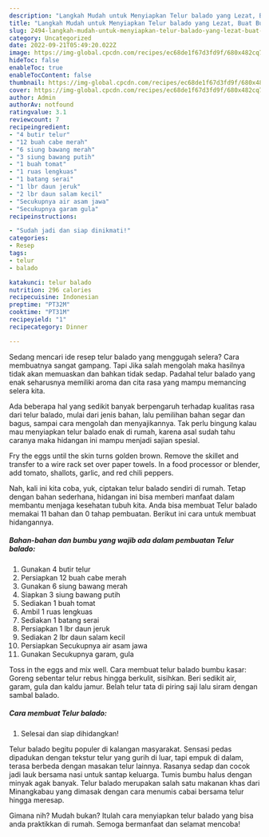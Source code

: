 ```yaml
---
description: "Langkah Mudah untuk Menyiapkan Telur balado yang Lezat, Buat Buka Puasa Bikin Ngiler"
title: "Langkah Mudah untuk Menyiapkan Telur balado yang Lezat, Buat Buka Puasa Bikin Ngiler"
slug: 2494-langkah-mudah-untuk-menyiapkan-telur-balado-yang-lezat-buat-buka-puasa-bikin-ngiler
category: Uncategorized
date: 2022-09-21T05:49:20.022Z
image: https://img-global.cpcdn.com/recipes/ec68de1f67d3fd9f/680x482cq70/telur-balado-foto-resep-utama.jpg
hideToc: false
enableToc: true
enableTocContent: false
thumbnail: https://img-global.cpcdn.com/recipes/ec68de1f67d3fd9f/680x482cq70/telur-balado-foto-resep-utama.jpg
cover: https://img-global.cpcdn.com/recipes/ec68de1f67d3fd9f/680x482cq70/telur-balado-foto-resep-utama.jpg
author: Admin
authorAv: notfound
ratingvalue: 3.1
reviewcount: 7
recipeingredient:
- "4 butir telur"
- "12 buah cabe merah"
- "6 siung bawang merah"
- "3 siung bawang putih"
- "1 buah tomat"
- "1 ruas lengkuas"
- "1 batang serai"
- "1 lbr daun jeruk"
- "2 lbr daun salam kecil"
- "Secukupnya air asam jawa"
- "Secukupnya garam gula"
recipeinstructions:

- "Sudah jadi dan siap dinikmati!"
categories:
- Resep
tags:
- telur
- balado

katakunci: telur balado 
nutrition: 296 calories
recipecuisine: Indonesian
preptime: "PT32M"
cooktime: "PT31M"
recipeyield: "1"
recipecategory: Dinner

---
```



Sedang mencari ide resep telur balado yang menggugah selera? Cara membuatnya sangat gampang. Tapi Jika salah mengolah maka hasilnya tidak akan memuaskan dan bahkan tidak sedap. Padahal telur balado yang enak seharusnya memiliki aroma dan cita rasa yang mampu memancing selera kita.


Ada beberapa hal yang sedikit banyak berpengaruh terhadap kualitas rasa dari telur balado, mulai dari jenis bahan, lalu pemilihan bahan segar dan bagus, sampai cara mengolah dan menyajikannya. Tak perlu bingung kalau mau menyiapkan telur balado enak di rumah, karena asal sudah tahu caranya maka hidangan ini mampu menjadi sajian spesial.

Fry the eggs until the skin turns golden brown. Remove the skillet and transfer to a wire rack set over paper towels. In a food processor or blender, add tomato, shallots, garlic, and red chili peppers.


Nah, kali ini kita coba, yuk, ciptakan telur balado sendiri di rumah. Tetap dengan bahan sederhana, hidangan ini bisa memberi manfaat dalam membantu menjaga kesehatan tubuh kita. Anda bisa membuat Telur balado memakai 11 bahan dan 0 tahap pembuatan. Berikut ini cara untuk membuat hidangannya.

<!--inarticleads1-->

##### Bahan-bahan dan bumbu yang wajib ada dalam pembuatan Telur balado:

1. Gunakan 4 butir telur
1. Persiapkan 12 buah cabe merah
1. Gunakan 6 siung bawang merah
1. Siapkan 3 siung bawang putih
1. Sediakan 1 buah tomat
1. Ambil 1 ruas lengkuas
1. Sediakan 1 batang serai
1. Persiapkan 1 lbr daun jeruk
1. Sediakan 2 lbr daun salam kecil
1. Persiapkan Secukupnya air asam jawa
1. Gunakan Secukupnya garam, gula


Toss in the eggs and mix well. Cara membuat telur balado bumbu kasar: Goreng sebentar telur rebus hingga berkulit, sisihkan. Beri sedikit air, garam, gula dan kaldu jamur. Belah telur tata di piring saji lalu siram dengan sambal balado. 

<!--inarticleads2-->

##### Cara membuat Telur balado:


1. Selesai dan siap dihidangkan!

Telur balado begitu populer di kalangan masyarakat. Sensasi pedas dipadukan dengan tekstur telur yang gurih di luar, tapi empuk di dalam, terasa berbeda dengan masakan telur lainnya. Rasanya sedap dan cocok jadi lauk bersama nasi untuk santap keluarga. Tumis bumbu halus dengan minyak agak banyak. Telur balado merupakan salah satu makanan khas dari Minangkabau yang dimasak dengan cara menumis cabai bersama telur hingga meresap. 

Gimana nih? Mudah bukan? Itulah cara menyiapkan telur balado yang bisa anda praktikkan di rumah. Semoga bermanfaat dan selamat mencoba!
